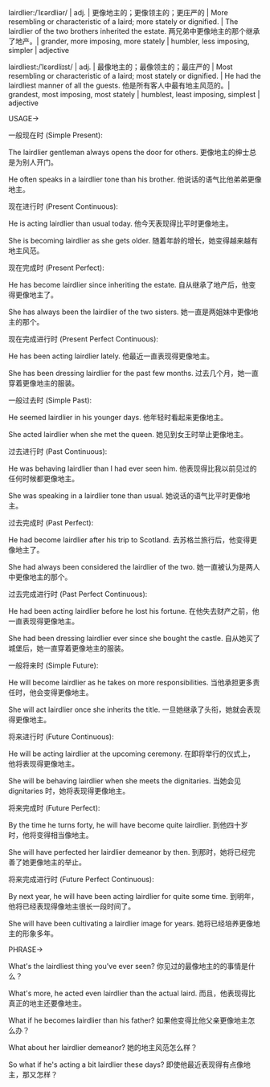 lairdlier:/ˈlɛərdliər/ | adj. | 更像地主的；更像领主的；更庄严的 | More resembling or characteristic of a laird; more stately or dignified. | The lairdlier of the two brothers inherited the estate.  两兄弟中更像地主的那个继承了地产。|  grander, more imposing, more stately | humbler, less imposing, simpler | adjective


lairdliest:/ˈlɛərdliɪst/ | adj. | 最像地主的；最像领主的；最庄严的 | Most resembling or characteristic of a laird; most stately or dignified. | He had the lairdliest manner of all the guests. 他是所有客人中最有地主风范的。| grandest, most imposing, most stately | humblest, least imposing, simplest | adjective



USAGE->

一般现在时 (Simple Present):

The lairdlier gentleman always opens the door for others.  更像地主的绅士总是为别人开门。

He often speaks in a lairdlier tone than his brother. 他说话的语气比他弟弟更像地主。


现在进行时 (Present Continuous):

He is acting lairdlier than usual today. 他今天表现得比平时更像地主。

She is becoming lairdlier as she gets older. 随着年龄的增长，她变得越来越有地主风范。


现在完成时 (Present Perfect):

He has become lairdlier since inheriting the estate.  自从继承了地产后，他变得更像地主了。

She has always been the lairdlier of the two sisters. 她一直是两姐妹中更像地主的那个。


现在完成进行时 (Present Perfect Continuous):

He has been acting lairdlier lately. 他最近一直表现得更像地主。

She has been dressing lairdlier for the past few months.  过去几个月，她一直穿着更像地主的服装。


一般过去时 (Simple Past):

He seemed lairdlier in his younger days. 他年轻时看起来更像地主。

She acted lairdlier when she met the queen.  她见到女王时举止更像地主。


过去进行时 (Past Continuous):

He was behaving lairdlier than I had ever seen him. 他表现得比我以前见过的任何时候都更像地主。

She was speaking in a lairdlier tone than usual. 她说话的语气比平时更像地主。


过去完成时 (Past Perfect):

He had become lairdlier after his trip to Scotland.  去苏格兰旅行后，他变得更像地主了。

She had always been considered the lairdlier of the two.  她一直被认为是两人中更像地主的那个。


过去完成进行时 (Past Perfect Continuous):

He had been acting lairdlier before he lost his fortune.  在他失去财产之前，他一直表现得更像地主。

She had been dressing lairdlier ever since she bought the castle.  自从她买了城堡后，她一直穿着更像地主的服装。



一般将来时 (Simple Future):

He will become lairdlier as he takes on more responsibilities. 当他承担更多责任时，他会变得更像地主。

She will act lairdlier once she inherits the title.  一旦她继承了头衔，她就会表现得更像地主。


将来进行时 (Future Continuous):

He will be acting lairdlier at the upcoming ceremony. 在即将举行的仪式上，他将表现得更像地主。

She will be behaving lairdlier when she meets the dignitaries. 当她会见 dignitaries 时，她将表现得更像地主。



将来完成时 (Future Perfect):

By the time he turns forty, he will have become quite lairdlier. 到他四十岁时，他将变得相当像地主。

She will have perfected her lairdlier demeanor by then. 到那时，她将已经完善了她更像地主的举止。


将来完成进行时 (Future Perfect Continuous):

By next year, he will have been acting lairdlier for quite some time. 到明年，他将已经表现得像地主很长一段时间了。


She will have been cultivating a lairdlier image for years.  她将已经培养更像地主的形象多年。


PHRASE->

What's the lairdliest thing you've ever seen? 你见过的最像地主的的事情是什么？

What's more, he acted even lairdlier than the actual laird. 而且，他表现得比真正的地主还要像地主。

What if he becomes lairdlier than his father? 如果他变得比他父亲更像地主怎么办？

What about her lairdlier demeanor?  她的地主风范怎么样？

So what if he's acting a bit lairdlier these days?  即使他最近表现得有点像地主，那又怎样？
